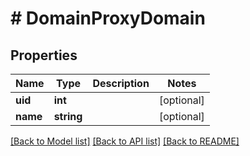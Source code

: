 # # DomainProxyDomain

## Properties

Name | Type | Description | Notes
------------ | ------------- | ------------- | -------------
**uid** | **int** |  | [optional]
**name** | **string** |  | [optional]

[[Back to Model list]](../../README.md#models) [[Back to API list]](../../README.md#endpoints) [[Back to README]](../../README.md)
